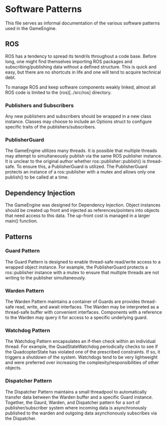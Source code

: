 # Software Patterns
This file serves as informal documentation of the various software patterns used
in the GameEngine. 

## ROS
ROS has a tendency to spread its tendrils throughout a code base. Before long,
one might find themselves importing ROS packages and subscribing/publishing data
without a defined structure. This is quick and easy, but there are no shortcuts
in life and one will tend to acquire technical debt.

To manage ROS and keep software components weakly linked, almost all ROS code is
limited to the (ros)[../src/ros] directory.

### Publishers and Subscribers
Any new publishers and subscribers should be wrapped in a new class instance.
Classes may choose to include an Options struct to configure specific traits of
the publishers/subscribers.

### PublisherGuard
The GameEngine utilizes many threads. It is possible that multiple threads may
attempt to simultaneously publish via the same ROS publisher instance. It is
unclear to the original author whether ros::publisher::publish() is thread-safe.
To ensure this, a PublisherGuard is utilized. The PublisherGuard protects an
instance of a ros::publisher with a mutex and allows only one publish() to be
called at a time.

## Dependency Injection
The GameEngine was designed for Dependency Injection. Object instances should be
created up front and injected as references/pointers into objects that need
access to this data. The up-front cost is managed in a larger main() function.

## Patterns
### Guard Pattern
The Guard Pattern is designed to enable thread-safe read/write access to a
wrapped object instance. For example, the PublisherGuard protects a
ros::publisher instance with a mutex to ensure that multiple threads are not
writing to the publisher simultaneously.

### Warden Pattern
The Warden Pattern maintains a container of Guards are provides thread-safe
read, write, and await interfaces. The Warden may be interpreted as a
thread-safe buffer with convenient interfaces. Components with a reference to
the Warden may query it for access to a specific underlying guard. 

### Watchdog Pattern
The Watchdog Pattern encapsulates an if-then check within an individual thread.
For example, the QuadStateWatchdog periodically checks to see if the
QuadcopterState has violated one of the prescribed constraints. If so, it
triggers a shutdown of the system. Watchdogs tend to be very lightweight and
were preferred over increasing the complexity/responsibilities of other objects.

### Dispatcher Pattern
The Dispatcher Pattern maintains a small threadpool to automatically transfer
data between the Warden buffer and a specific Guard instance. Together, the
Gaurd, Warden, and Dispatcher pattern for a sort of publisher/subscriber system
where incoming data is asynchronously published to the warden and outgoing data
asynchonously subscribes via the Dispatcher.
